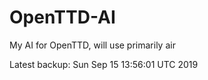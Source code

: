 # OpenTTD-AI
My AI for OpenTTD, will use primarily air

Latest backup: Sun Sep 15 13:56:01 UTC 2019

